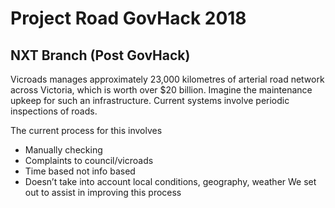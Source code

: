 # Project Road GovHack 2018
## NXT Branch (Post GovHack)
Vicroads manages approximately 23,000 kilometres of arterial road network across Victoria, which is worth over $20 billion. Imagine the maintenance upkeep for such an infrastructure. Current systems involve periodic inspections of roads.

The current process for this involves

- Manually checking
- Complaints to council/vicroads
- Time based not info based
- Doesn’t take into account local conditions, geography, weather
We set out to assist in improving this process

